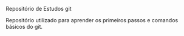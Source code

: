 Repositório de Estudos git

Repositório utilizado para aprender os primeiros passos e comandos básicos do git.
